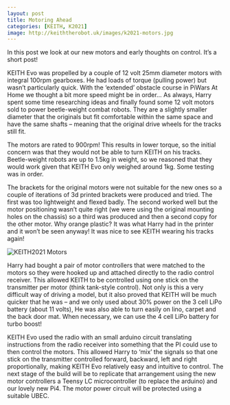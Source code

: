 ```yaml
---
layout: post
title: Motoring Ahead
categories: [KEITH, K2021]
image: http://keiththerobot.uk/images/k2021-motors.jpg
---
```


In this post we look at our new motors and early thoughts on control. It’s a short post!

KEITH Evo was propelled by a couple of 12 volt 25mm diameter motors with integral 100rpm gearboxes. He had loads of torque (pulling power) but wasn’t particularly quick. With the ‘extended’ obstacle course in PiWars At Home we thought a bit more speed might be in order…  As always, Harry spent some time researching ideas and finally found some 12 volt motors sold to power beetle-weight combat robots. They are a slightly smaller diameter that the originals but fit comfortable within the same space and have the same shafts – meaning that the original drive wheels for the tracks still fit. 

The motors are rated to 900rpm! This results in lower torque, so the initial concern was that they would not be able to turn KEITH on his tracks. Beetle-weight robots are up to 1.5kg in weight, so we reasoned that they would work given that KEITH Evo only weighed around 1kg. Some testing was in order.

The brackets for the original motors were not suitable for the new ones so a couple of iterations of 3d printed brackets were produced and tried. The first was too lightweight and flexed badly. The second worked well but the motor positioning wasn’t quite right (we were using the original mounting holes on the chassis) so a third was produced and then a second copy for the other motor. Why orange plastic? It was what Harry had in the printer and it won’t be seen anyway! It was nice to see KEITH wearing his tracks again!


![KEITH2021 Motors](http://keiththerobot.uk/images/k2021-motors.jpg "New Motors")

Harry had bought a pair of motor controllers that were matched to the motors so they were hooked up and attached directly to the radio control receiver. This allowed KEITH to be controlled using one stick on the transmitter per motor (think tank-style control). Not only is this a very difficult way of driving a model, but it also proved that KEITH will be much quicker that he was – and we only used about 30% power on the 3 cell LiPo battery (about 11 volts), He was also able to turn easily on lino, carpet and the back door mat. When necessary, we can use the 4 cell LiPo battery for turbo boost!

KEITH Evo used the radio with an small arduino circuit translating instructions from the radio receiver into something that the PI could use to then control the motors. This allowed Harry to ‘mix’ the signals so that one stick on the transmitter controlled forward, backward, left and right proportionally, making KEITH Evo relatively easy and intuitive to control. The next stage of the build will be to replicate that arrangement using the new motor controllers a Teensy LC microcontroller (to replace the arduino) and our lovely new Pi4. The motor power circuit will be protected using a suitable UBEC.

